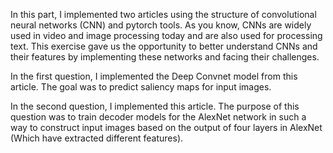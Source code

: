 In this part, I implemented two articles using the structure of convolutional neural networks (CNN) and pytorch tools.
As you know, CNNs are widely used in video and image processing today and are also used for processing text. 
This exercise gave us the opportunity to better understand CNNs and their features by implementing these networks and facing their challenges.


In the first question, I implemented the Deep Convnet model from this article. The goal was to predict saliency maps for input images.


In the second question, I implemented this article. The purpose of this question was to train decoder models for the AlexNet network in such a way to construct input images based on the output of four layers in AlexNet (Which have extracted different features).
